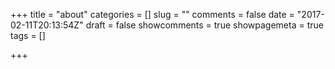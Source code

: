 +++
title = "about"
categories = []
slug = ""
comments = false
date = "2017-02-11T20:13:54Z"
draft = false
showcomments = true
showpagemeta = true
tags = []

+++


